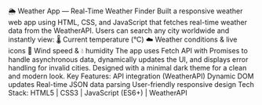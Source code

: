 🌦 Weather App — Real-Time Weather Finder
Built a responsive weather web app using HTML, CSS, and JavaScript that fetches real-time weather data from the WeatherAPI.
Users can search any city worldwide and instantly view:
🌡 Current temperature (°C)
☁️ Weather conditions & live icons
💨 Wind speed & 💧 humidity
The app uses Fetch API with Promises to handle asynchronous data, dynamically updates the UI, and displays error handling for invalid cities.
Designed with a minimal dark theme for a clean and modern look.
Key Features:
API integration (WeatherAPI)
Dynamic DOM updates
Real-time JSON data parsing
User-friendly responsive design
Tech Stack: HTML5 | CSS3 | JavaScript (ES6+) | WeatherAPI
